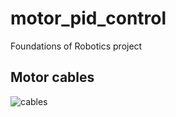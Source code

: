 # motor_pid_control
Foundations of Robotics project
## Motor cables
![cables](https://github.com/parisChatz/motor_pid_control/blob/master/cables.jpg "cables")

